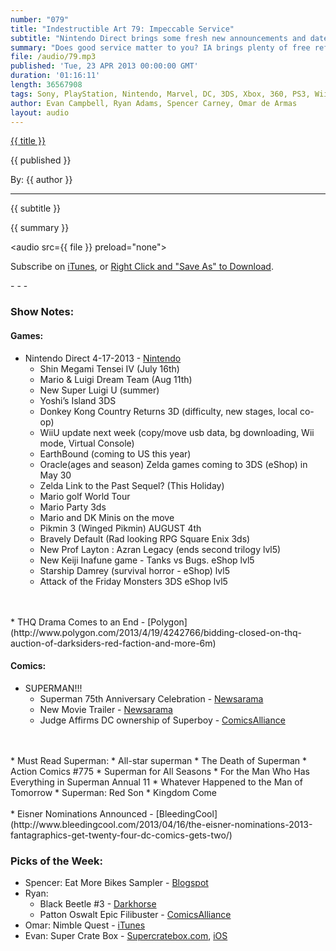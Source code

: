 ```yaml
---
number: "079"
title: "Indestructible Art 79: Impeccable Service"
subtitle: "Nintendo Direct brings some fresh new announcements and date for multiple 3DS titles, Superman turns 75, the last of THQ gets mopped up, and the Eisner Award nominees are announced for 2012."
summary: "Does good service matter to you? IA brings plenty of free refills this week with conversations about Age of Ultron and Nintendo Direct's unveiling of a New set Zelda game set in the Link to the Past universe. Eisner award nominees are announced and the crew grapples with the idea of Hawkeye being a better ongoing book than Saga."
file: /audio/79.mp3
published: 'Tue, 23 APR 2013 00:00:00 GMT'
duration: '01:16:11'
length: 36567908
tags: Sony, PlayStation, Nintendo, Marvel, DC, 3DS, Xbox, 360, PS3, Wii, WiiU, PS4, PSN, XBLA, 3DS, Vita, Video Games, Comics, Games, Indestructible Art, Guacamelee, Ultron, Justice League, Super Crate Box, Superman, THQ, Eisner Awards
author: Evan Campbell, Ryan Adams, Spencer Carney, Omar de Armas
layout: audio
---
```


<a href="../episodes/{{ number }}.html" class='postTitleLink'><p class='postTitle'>{{ title }}</p></a>
<p class='postPublished'>{{ published }}</p>
<p class='postAuthor'>By: {{ author }}</p>
<hr>
<p class='podcastSummary'>{{ subtitle }}</p>

<p class='podcastSummary'>{{ summary }}</p>

<audio src={{ file }} preload="none"></audio>
<p class='subLinks'>Subscribe on <a href='http://bit.ly/iapodcast'>iTunes</a>, or <a href={{ file }}>Right Click and "Save As" to Download</a>.</p>
- - -

### Show Notes:  ###
#### Games: ####
* Nintendo Direct 4-17-2013 - [Nintendo](http://www.nintendo.com/nintendo-direct/archive/04-17-2013/)
    * Shin Megami Tensei IV (July 16th)
    * Mario & Luigi Dream Team  (Aug 11th)
    * New Super Luigi U (summer)
    * Yoshi’s Island 3DS
    * Donkey Kong Country Returns 3D (difficulty, new stages, local co-op)
    * WiiU update next week (copy/move usb data, bg downloading, Wii mode, Virtual Console)
    * EarthBound (coming to US this year)
    * Oracle(ages and season) Zelda games coming to 3DS (eShop) in May 30
    * Zelda Link to the Past Sequel? (This Holiday)
    * Mario golf World Tour
    * Mario Party 3ds
    * Mario and DK Minis on the move
    * Pikmin 3 (Winged Pikmin) AUGUST 4th
    * Bravely Default  (Rad looking RPG Square Enix 3ds)
    * New Prof Layton : Azran Legacy (ends second trilogy lvl5)
    * New Keiji Inafune game - Tanks vs Bugs. eShop lvl5
    * Starship Damrey (survival horror - eShop) lvl5
    * Attack of the Friday Monsters 3DS eShop lvl5
<br>
<br>
* THQ Drama Comes to an End - [Polygon](http://www.polygon.com/2013/4/19/4242766/bidding-closed-on-thq-auction-of-darksiders-red-faction-and-more-6m)
  
#### Comics: ####
* SUPERMAN!!!
    * Superman 75th Anniversary Celebration - [Newsarama](http://www.newsarama.com/comics/superman-history-infographic-1938-2013.html)
    * New Movie Trailer - [Newsarama](http://www.newsarama.com/film/man-of-steel-third-trailer.html)
    * Judge Affirms DC ownership of Superboy - [ComicsAlliance](http://www.comicsalliance.com/2013/04/19/federal-judge-affirms-dcs-ownership-of-superboy-multimillion-d/)
<br>
<br>
* Must Read Superman:
    * All-star superman
    * The Death of Superman
    * Action Comics #775
    * Superman for All Seasons
    * For the Man Who Has Everything in Superman Annual 11
    * Whatever Happened to the Man of Tomorrow
    * Superman: Red Son
    * Kingdom Come
<br>
<br>
* Eisner Nominations Announced - [BleedingCool](http://www.bleedingcool.com/2013/04/16/the-eisner-nominations-2013-fantagraphics-get-twenty-four-dc-comics-gets-two/)
  
### Picks of the Week: ###
* Spencer: Eat More Bikes Sampler - [Blogspot](http://eatmorebikes.blogspot.com/2013/03/dude-michelangelo.html)
* Ryan: 
    * Black Beetle #3 - [Darkhorse](http://www.darkhorse.com/Comics/22-594/THE-Black-Beetle-No-Way-Out-3-of-4)
    * Patton Oswalt Epic Filibuster - [ComicsAlliance](http://www.comicsalliance.com/2013/04/17/patton-oswalt-parks-and-recreation-star-wars-avengers-filibuster-marvel/)
* Omar: Nimble Quest - [iTunes](https://itunes.apple.com/us/app/nimble-quest/id583638819?mt=8)
* Evan: Super Crate Box - [Supercratebox.com](http://www.supercratebox.com), [iOS](https://itunes.apple.com/us/app/super-crate-box/id483025428&mt=8)
